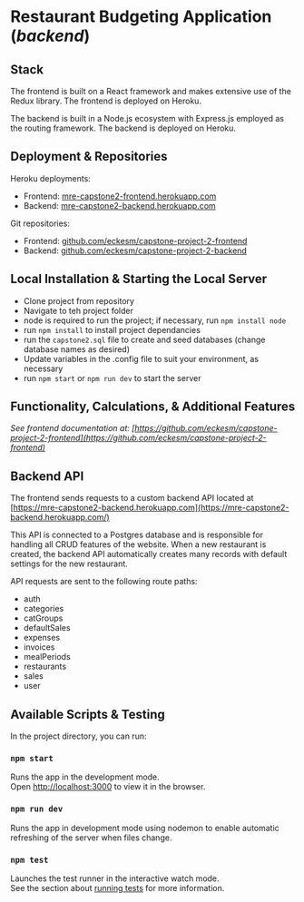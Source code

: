 # Restaurant Budgeting Application (_backend_)

## Stack
The frontend is built on a React framework and makes extensive use of the Redux library.  The frontend is deployed on Heroku.

The backend is built in a Node.js ecosystem with Express.js employed as the routing framework.  The backend is deployed on Heroku.

## Deployment & Repositories

Heroku deployments:
* Frontend: [mre-capstone2-frontend.herokuapp.com](https://mre-capstone2-frontend.herokuapp.com)
* Backend: [mre-capstone2-backend.herokuapp.com](https://mre-capstone2-backend.herokuapp.com)

Git repositories:
* Frontend: [github.com/eckesm/capstone-project-2-frontend](https://github.com/eckesm/capstone-project-2-frontend)
* Backend: [github.com/eckesm/capstone-project-2-backend](https://github.com/eckesm/capstone-project-2-backend)

## Local Installation & Starting the Local Server

* Clone project from repository
* Navigate to teh project folder
* node is required to run the project; if necessary, run `npm install node`
* run `npm install` to install project dependancies
* run the `capstone2.sql` file to create and seed databases (change database names as desired)
* Update variables in the .config file to suit your environment, as necessary
* run `npm start` or `npm run dev` to start the server



## Functionality, Calculations, & Additional Features

_See frontend documentation at: [https://github.com/eckesm/capstone-project-2-frontend](https://github.com/eckesm/capstone-project-2-frontend)_

## Backend API

The frontend sends requests to a custom backend API located at [https://mre-capstone2-backend.herokuapp.com](https://mre-capstone2-backend.herokuapp.com/)

This API is connected to a Postgres database and is responsible for handling all CRUD features of the website.  When a new restaurant is created, the backend API automatically creates many records with default settings for the new restaurant.

API requests are sent to the following route paths:
* auth
* categories
* catGroups
* defaultSales
* expenses
* invoices
* mealPeriods
* restaurants
* sales
* user

## Available Scripts & Testing

In the project directory, you can run:

### `npm start`

Runs the app in the development mode.\
Open [http://localhost:3000](http://localhost:3000) to view it in the browser.

### `npm run dev`

Runs the app in development mode using nodemon to enable automatic refreshing of the server when files change.

### `npm test`

Launches the test runner in the interactive watch mode.\
See the section about [running tests](https://facebook.github.io/create-react-app/docs/running-tests) for more information.

